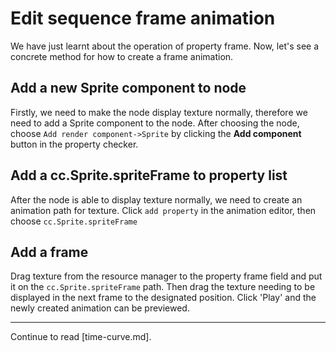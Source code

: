 # Edit sequence frame animation

We have just learnt about the operation of property frame. Now, let's see a concrete method for how to create a frame animation.

## Add a new Sprite component to node

Firstly, we need to make the node display texture normally, therefore we need to add a Sprite component to the node.
After choosing the node, choose `Add render component->Sprite` by clicking the **Add component** button in the property checker.

## Add a cc.Sprite.spriteFrame to property list

After the node is able to display texture normally, we need to create an animation path for texture.
Click `add property` in the animation editor, then choose `cc.Sprite.spriteFrame`

## Add a frame

Drag texture from the resource manager to the property frame field and put it on the `cc.Sprite.spriteFrame` path.
Then drag the texture needing to be displayed in the next frame to the designated position. Click 'Play' and the newly created animation can be previewed.

---

Continue to read [time-curve.md].